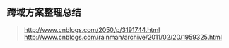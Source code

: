 跨域方案整理总结
--
>http://www.cnblogs.com/2050/p/3191744.html
>http://www.cnblogs.com/rainman/archive/2011/02/20/1959325.html